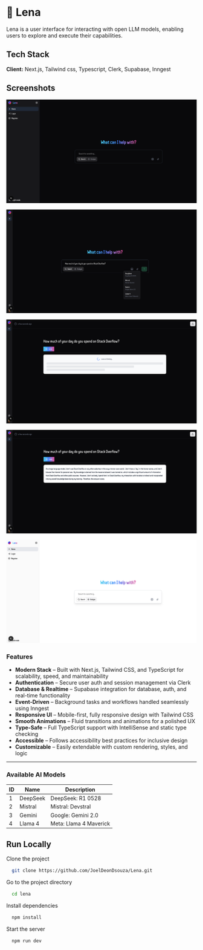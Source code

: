 # 🚀 Lena

Lena is a user interface for interacting with open LLM models, enabling users to explore and execute their capabilities.

## Tech Stack

**Client:** Next.js, Tailwind css, Typescript, Clerk, Supabase, Inngest

## Screenshots

![App Screenshot](/public/demo.png)

![App Screenshot](/public/demo2.png)

![App Screenshot](/public/demo3.png)

![App Screenshot](/public/demo4.png)

![App Screenshot](/public/demo5.png)

### Features

- **Modern Stack** – Built with Next.js, Tailwind CSS, and TypeScript for scalability, speed, and maintainability
- **Authentication** – Secure user auth and session management via Clerk
- **Database & Realtime** – Supabase integration for database, auth, and real-time functionality
- **Event-Driven** – Background tasks and workflows handled seamlessly using Inngest
- **Responsive UI** – Mobile-first, fully responsive design with Tailwind CSS
- **Smooth Animations** – Fluid transitions and animations for a polished UX
- **Type-Safe** – Full TypeScript support with IntelliSense and static type checking
- **Accessible** – Follows accessibility best practices for inclusive design
- **Customizable** – Easily extendable with custom rendering, styles, and logic

---

### Available AI Models

| ID  | Name     | Description            |
| --- | -------- | ---------------------- |
| 1   | DeepSeek | DeepSeek: R1 0528      |
| 2   | Mistral  | Mistral: Devstral      |
| 3   | Gemini   | Google: Gemini 2.0     |
| 4   | Llama 4  | Meta: Llama 4 Maverick |

## Run Locally

Clone the project

```bash
  git clone https://github.com/JoelDeonDsouza/Lena.git
```

Go to the project directory

```bash
  cd lena
```

Install dependencies

```bash
  npm install
```

Start the server

```bash
  npm run dev
```
